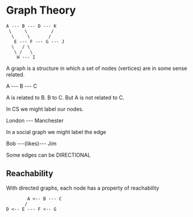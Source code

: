 # Graph Theory

	A --- B --- D --- K
	 \     \         /
	  \     \       /
	   E --- F --- G --- J
      \   / \
       \ /   \
        H --- I

A graph is a structure in which a set of nodes (vertices) are in some sense related. 

   A --- B --- C

A is related to B. B to C. But A is not related to C. 

In CS we might label our nodes. 

   London --- Manchester

In a social graph we might label the edge

   Bob ---(likes)--- Jim

Some edges can be DIRECTIONAL

## Reachability
With directed graphs, each node has a property of reachability

            A <-- B --- C 
           /
    D <-- E --- F <-- G


